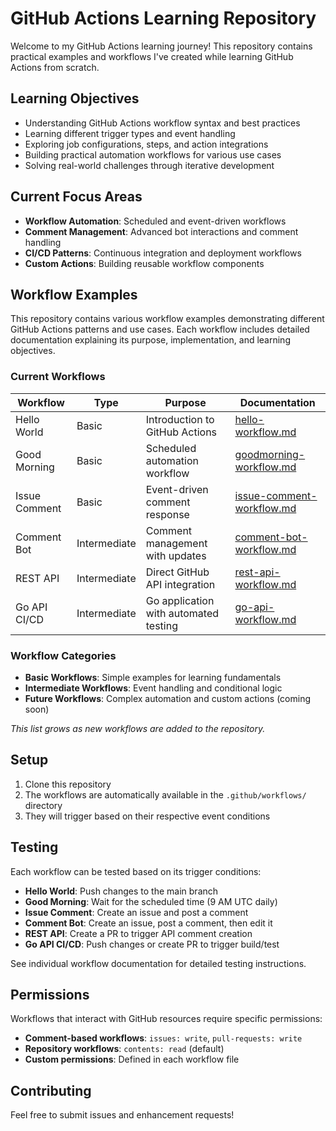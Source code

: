 # GitHub Actions Learning Repository

Welcome to my GitHub Actions learning journey! This repository contains practical examples and workflows I've created while learning GitHub Actions from scratch.

## Learning Objectives

- Understanding GitHub Actions workflow syntax and best practices
- Learning different trigger types and event handling
- Exploring job configurations, steps, and action integrations
- Building practical automation workflows for various use cases
- Solving real-world challenges through iterative development

## Current Focus Areas

- **Workflow Automation**: Scheduled and event-driven workflows
- **Comment Management**: Advanced bot interactions and comment handling
- **CI/CD Patterns**: Continuous integration and deployment workflows
- **Custom Actions**: Building reusable workflow components

## Workflow Examples

This repository contains various workflow examples demonstrating different GitHub Actions patterns and use cases. Each workflow includes detailed documentation explaining its purpose, implementation, and learning objectives.

### Current Workflows

| Workflow | Type | Purpose | Documentation |
|----------|------|---------|---------------|
| Hello World | Basic | Introduction to GitHub Actions | [hello-workflow.md](./workflows/hello-workflow.md) |
| Good Morning | Basic | Scheduled automation workflow | [goodmorning-workflow.md](./workflows/goodmorning-workflow.md) |
| Issue Comment | Basic | Event-driven comment response | [issue-comment-workflow.md](./workflows/issue-comment-workflow.md) |
| Comment Bot | Intermediate | Comment management with updates | [comment-bot-workflow.md](./workflows/comment-bot-workflow.md) |
| REST API | Intermediate | Direct GitHub API integration | [rest-api-workflow.md](./workflows/rest-api-workflow.md) |
| Go API CI/CD | Intermediate | Go application with automated testing | [go-api-workflow.md](./workflows/go-api-workflow.md) |

### Workflow Categories

- **Basic Workflows**: Simple examples for learning fundamentals
- **Intermediate Workflows**: Event handling and conditional logic
- **Future Workflows**: Complex automation and custom actions (coming soon)

*This list grows as new workflows are added to the repository.*

## Setup

1. Clone this repository
2. The workflows are automatically available in the `.github/workflows/` directory
3. They will trigger based on their respective event conditions

## Testing

Each workflow can be tested based on its trigger conditions:

- **Hello World**: Push changes to the main branch
- **Good Morning**: Wait for the scheduled time (9 AM UTC daily)
- **Issue Comment**: Create an issue and post a comment
- **Comment Bot**: Create an issue, post a comment, then edit it
- **REST API**: Create a PR to trigger API comment creation
- **Go API CI/CD**: Push changes or create PR to trigger build/test

See individual workflow documentation for detailed testing instructions.

## Permissions

Workflows that interact with GitHub resources require specific permissions:

- **Comment-based workflows**: `issues: write`, `pull-requests: write`
- **Repository workflows**: `contents: read` (default)
- **Custom permissions**: Defined in each workflow file

## Contributing

Feel free to submit issues and enhancement requests!